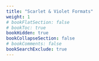 ```yaml
---
title: "Scarlet & Violet Formats"
weight: 1
# bookFlatSection: false
# bookToc: true
bookHidden: true
bookCollapseSection: false
# bookComments: false
bookSearchExclude: true
---
```

